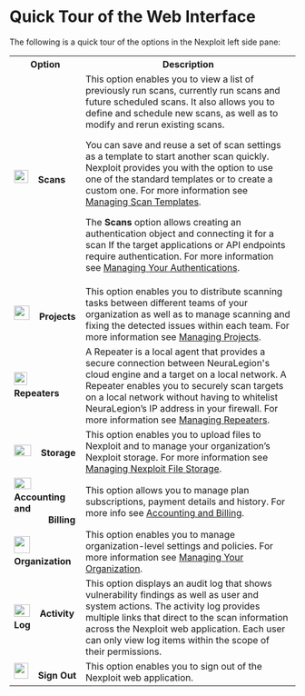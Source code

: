 # Quick Tour of the Web Interface
The following is a quick tour of the options in the Nexploit left side pane:

<table id="simple-table">
  <tr>
    <th width="25%"><b>Option</b></th>
    <th width="75%"><b>Description</b></th>
  </tr>
  <tr>
    <td width="25%">
    <img src="guide/np-web-ui/scanning/media/scans.png" width="25" height="23"></img>&nbsp&nbsp&nbsp <b>Scans</b>
    </td>
    <td width="75%">
      This option enables you to view a list of previously run scans, currently run scans and future scheduled scans. It also allows you to define and schedule new scans, as well as to modify and rerun existing scans. <p>
      You can save and reuse a set of scan settings as a template to start another scan quickly. Nexploit provides you with the option to use one of the standard templates or to create a custom one. For more information see <a href="https://kb.neuralegion.com/#/guide/np-web-ui/scanning/managing-scan-templates">Managing Scan Templates</a>.<p>
      The <b>Scans</b> option allows creating an authentication object and connecting it for a scan If the target applications or API endpoints require authentication. For more information see <a href="https://kb.neuralegion.com/#/guide/np-web-ui/scanning/managing-authentications/managing-your-authentications">Managing Your Authentications</a>.
    </td>
  </tr>
  <tr>
    <td width="25%">
    <img src="guide/np-web-ui/scanning/media/folder.png" width="27" height="25"></img>&nbsp&nbsp&nbsp <b>Projects</b>
    </td>
    <td width="75%" >
        This option enables you to distribute scanning tasks between different teams of your organization as well as to manage scanning and fixing the detected issues within each team. For more information see <a href="https://kb.neuralegion.com/#/guide/np-web-ui/advanced-set-up/managing-projects">Managing Projects</a>.
    </td>
  </tr>
  <tr>
    <td width="25%">
    <img src="guide/np-web-ui/scanning/media/repeater.png" width="23" height="23"></img>&nbsp&nbsp&nbsp <b>Repeaters</b>
    </td>
    <td width="75%" >
      A Repeater is a local agent that provides a secure connection between NeuraLegion's cloud engine and a target on a local network. A Repeater enables you to securely scan targets on a local network without having to whitelist NeuraLegion’s IP address in your firewall. For more information see <a href="https://kb.neuralegion.com/#/guide/np-web-ui/advanced-set-up/managing-repeaters">Managing Repeaters</a>.
    </td>
  </tr>
  <tr>
    <td width="25%">
    <img src="guide/np-web-ui/scanning/media/cloud.png" width="30" height="20"></img>&nbsp&nbsp&nbsp <b>Storage </b>
    </td>
    <td width="75%" >
      This option enables you to upload files to Nexploit and to manage your organization’s Nexploit storage. For more information see <a href="https://kb.neuralegion.com/#/guide/np-web-ui/advanced-set-up/managing-np-file-storage">Managing Nexploit File Storage</a>.
    </td>
  </tr>
  <tr>
    <td width="25%">
    <img src="guide/np-web-ui/scanning/media/credit-card.png" width="30" height="20"></img>&nbsp&nbsp&nbsp <b>Accounting and<br>&nbsp&nbsp&nbsp&nbsp&nbsp&nbsp&nbsp&nbsp&nbsp&nbsp&nbsp&nbsp&nbsp Billing </b>
    </td>
    <td width="75%" >
      This option allows you to manage plan subscriptions, payment details and history. For more info see <a href="https://kb.neuralegion.com/#/guide/np-web-ui/billing/overview">Accounting and Billing</a>.
    </td>
  </tr>
  <tr>
    <td width="25%">
    <img src="guide/np-web-ui/scanning/media/organization.png" width="28" height="30"></img>&nbsp&nbsp&nbsp <b>Organization</b>
    </td>
    <td width="75%" >
      This option enables you to manage organization-level settings and policies. For more information see <a href="https://kb.neuralegion.com/#/guide/np-web-ui/advanced-set-up/managing-org"> Managing Your Organization</a>.
    </td>
  </tr>
  <tr>
    <td width="25%">
    <img src="guide/np-web-ui/scanning/media/log.png" width="28" height="22"></img>&nbsp&nbsp&nbsp <b>Activity Log</b>
    </td>
    <td width="75%" >
      This option displays an audit log that shows vulnerability findings as well as user and system actions. The activity log provides multiple links that direct to the scan information across the Nexploit web application. Each user can only view log items within the scope of their permissions.
    </td>
  </tr>
  <tr>
    <td width="25%">
    <img src="guide/np-web-ui/scanning/media/sign-out.png" width="25" height="28"></img>&nbsp&nbsp&nbsp <b>Sign Out</b>
    </td>
    <td width="75%" >
      This option enables you to sign out of the Nexploit web application.
    </td>
  </tr>
</table>
